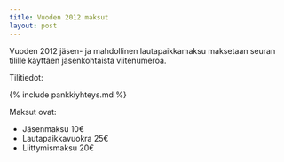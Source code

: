 ```yaml
---
title: Vuoden 2012 maksut
layout: post
---
```


Vuoden 2012 jäsen- ja mahdollinen lautapaikkamaksu maksetaan seuran tilille käyttäen jäsenkohtaista viitenumeroa.

Tilitiedot:

{% include pankkiyhteys.md %}

Maksut ovat:

* Jäsenmaksu 10€
* Lautapaikkavuokra 25€
* Liittymismaksu 20€
